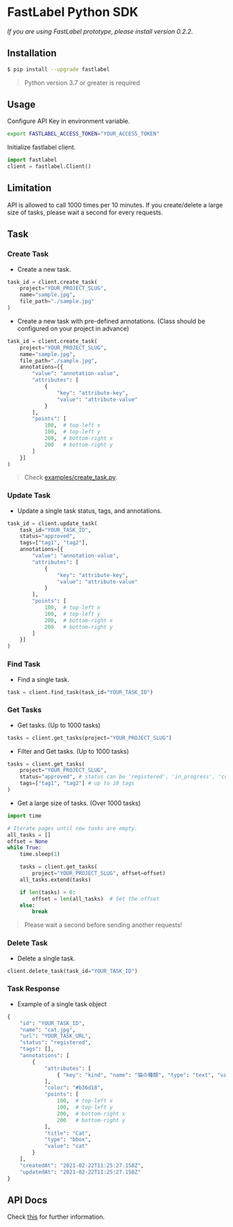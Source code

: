 # FastLabel Python SDK

_If you are using FastLabel prototype, please install version 0.2.2._

## Installation

```bash
$ pip install --upgrade fastlabel
```

> Python version 3.7 or greater is required

## Usage

Configure API Key in environment variable.

```bash
export FASTLABEL_ACCESS_TOKEN="YOUR_ACCESS_TOKEN"
```

Initialize fastlabel client.

```python
import fastlabel
client = fastlabel.Client()
```

## Limitation

API is allowed to call 1000 times per 10 minutes. If you create/delete a large size of tasks, please wait a second for every requests.

## Task

### Create Task

- Create a new task.

```python
task_id = client.create_task(
    project="YOUR_PROJECT_SLUG",
    name="sample.jpg",
    file_path="./sample.jpg"
)
```

- Create a new task with pre-defined annotations. (Class should be configured on your project in advance)

```python
task_id = client.create_task(
    project="YOUR_PROJECT_SLUG",
    name="sample.jpg",
    file_path="./sample.jpg",
    annotations=[{
        "value": "annotation-value",
        "attributes": [
            {
                "key": "attribute-key",
                "value": "attribute-value"
            }
        ],
        "points": [
            100,  # top-left x
            100,  # top-left y
            200,  # bottom-right x
            200   # bottom-right y
        ]
    }]
)
```

> Check [examples/create_task.py](/examples/create_task.py).

### Update Task

- Update a single task status, tags, and annotations.

```python
task_id = client.update_task(
    task_id="YOUR_TASK_ID",
    status="approved",
    tags=["tag1", "tag2"],
    annotations=[{
        "value": "annotation-value",
        "attributes": [
            {
                "key": "attribute-key",
                "value": "attribute-value"
            }
        ],
        "points": [
            100,  # top-left x
            100,  # top-left y
            200,  # bottom-right x
            200   # bottom-right y
        ]
    }]
)
```

### Find Task

- Find a single task.

```python
task = client.find_task(task_id="YOUR_TASK_ID")
```

### Get Tasks

- Get tasks. (Up to 1000 tasks)

```python
tasks = client.get_tasks(project="YOUR_PROJECT_SLUG")
```

- Filter and Get tasks. (Up to 1000 tasks)

```python
tasks = client.get_tasks(
    project="YOUR_PROJECT_SLUG",
    status="approved", # status can be 'registered', 'in_progress', 'completed', 'skipped', 'in_review', 'send_backed', 'approved', 'customer_in_review', 'customer_send_backed', 'customer_approved'
    tags=["tag1", "tag2"] # up to 10 tags
)
```

- Get a large size of tasks. (Over 1000 tasks)

```python
import time

# Iterate pages until new tasks are empty.
all_tasks = []
offset = None
while True:
    time.sleep(1)

    tasks = client.get_tasks(
        project="YOUR_PROJECT_SLUG", offset=offset)
    all_tasks.extend(tasks)

    if len(tasks) > 0:
        offset = len(all_tasks)  # Set the offset
    else:
        break
```

> Please wait a second before sending another requests!

### Delete Task

- Delete a single task.

```python
client.delete_task(task_id="YOUR_TASK_ID")
```

### Task Response

- Example of a single task object

```python
{
    "id": "YOUR_TASK_ID",
    "name": "cat.jpg",
    "url": "YOUR_TASK_URL",
    "status": "registered",
    "tags": [],
    "annotations": [
        {
            "attributes": [
                { "key": "kind", "name": "猫の種類", "type": "text", "value": "三毛猫" }
            ],
            "color": "#b36d18",
            "points": [
                100,  # top-left x
                100,  # top-left y
                200,  # bottom-right x
                200   # bottom-right y
            ],
            "title": "Cat",
            "type": "bbox",
            "value": "cat"
        }
    ],
    "createdAt": "2021-02-22T11:25:27.158Z",
    "updatedAt": "2021-02-22T11:25:27.158Z"
}
```

## API Docs

Check [this](https://api.fastlabel.ai/docs/) for further information.
